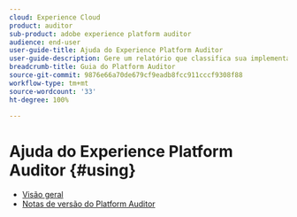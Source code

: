 ```yaml
---
cloud: Experience Cloud
product: auditor
sub-product: adobe experience platform auditor
audience: end-user
user-guide-title: Ajuda do Experience Platform Auditor
user-guide-description: Gere um relatório que classifica sua implementação da Adobe Experience Cloud, com indicações sobre como melhorá-la.
breadcrumb-title: Guia do Platform Auditor
source-git-commit: 9876e66a70de679cf9eadb8fcc911cccf9308f88
workflow-type: tm+mt
source-wordcount: '33'
ht-degree: 100%

---
```



# Ajuda do Experience Platform Auditor {#using}

+ [Visão geral](overview.md)
+ [Notas de versão do Platform Auditor](release-notes.md)
